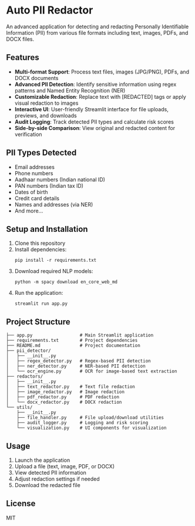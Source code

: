 # Auto PII Redactor

An advanced application for detecting and redacting Personally Identifiable Information (PII) from various file formats including text, images, PDFs, and DOCX files.

## Features

- **Multi-format Support**: Process text files, images (JPG/PNG), PDFs, and DOCX documents
- **Advanced PII Detection**: Identify sensitive information using regex patterns and Named Entity Recognition (NER)
- **Customizable Redaction**: Replace text with [REDACTED] tags or apply visual redaction to images
- **Interactive UI**: User-friendly Streamlit interface for file uploads, previews, and downloads
- **Audit Logging**: Track detected PII types and calculate risk scores
- **Side-by-side Comparison**: View original and redacted content for verification

## PII Types Detected

- Email addresses
- Phone numbers
- Aadhaar numbers (Indian national ID)
- PAN numbers (Indian tax ID)
- Dates of birth
- Credit card details
- Names and addresses (via NER)
- And more...

## Setup and Installation

1. Clone this repository
2. Install dependencies:
   ```
   pip install -r requirements.txt
   ```
3. Download required NLP models:
   ```
   python -m spacy download en_core_web_md
   ```
4. Run the application:
   ```
   streamlit run app.py
   ```

## Project Structure

```
├── app.py                  # Main Streamlit application
├── requirements.txt        # Project dependencies
├── README.md               # Project documentation
├── pii_detector/
│   ├── __init__.py
│   ├── regex_detector.py   # Regex-based PII detection
│   ├── ner_detector.py     # NER-based PII detection
│   └── ocr_engine.py       # OCR for image-based text extraction
├── redactors/
│   ├── __init__.py
│   ├── text_redactor.py    # Text file redaction
│   ├── image_redactor.py   # Image redaction
│   ├── pdf_redactor.py     # PDF redaction
│   └── docx_redactor.py    # DOCX redaction
└── utils/
    ├── __init__.py
    ├── file_handler.py     # File upload/download utilities
    ├── audit_logger.py     # Logging and risk scoring
    └── visualization.py    # UI components for visualization
```

## Usage

1. Launch the application
2. Upload a file (text, image, PDF, or DOCX)
3. View detected PII information
4. Adjust redaction settings if needed
5. Download the redacted file

## License

MIT
